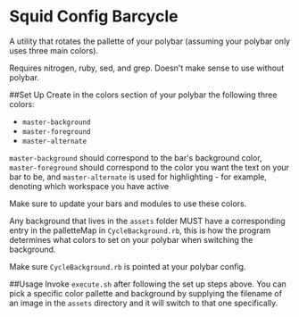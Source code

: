 Squid Config Barcycle
=====================
A utility that rotates the pallette of your polybar (assuming your polybar
only uses three main colors).

Requires nitrogen, ruby, sed, and grep. Doesn't make sense to use without polybar.

##Set Up
Create in the colors section of your polybar the following three colors:
  - `master-background`
  - `master-foreground`
  - `master-alternate`

`master-background` should correspond to the bar's background color, `master-foreground`
should correspond to the color you want the text on your bar to be, and `master-alternate`
is used for highlighting - for example, denoting which workspace you have active

Make sure to update your bars and modules to use these colors.

Any background that lives in the `assets` folder MUST have a corresponding entry in the
palletteMap in `CycleBackground.rb`, this is how the program determines what colors to
set on your polybar when switching the background.

Make sure `CycleBackground.rb` is pointed at your polybar config.

##Usage
Invoke `execute.sh` after following the set up steps above.  You can pick a specific
color pallette and background by supplying the filename of an image in the `assets`
directory and it will switch to that one specifically.
